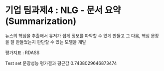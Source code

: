 # 기업 팀과제4 : NLG - 문서 요약 (Summarization)

뉴스의 핵심을 추출해서 유저가 쉽게 정보를 파악할 수 있게 만들고 그 다음, 핵심 문장 을 잘 만들었는지 판단할 수 있는 모델을 개발

평가지표 : RDASS

Test set 문장성능 평가결과 평균값 0.7438029646873474
